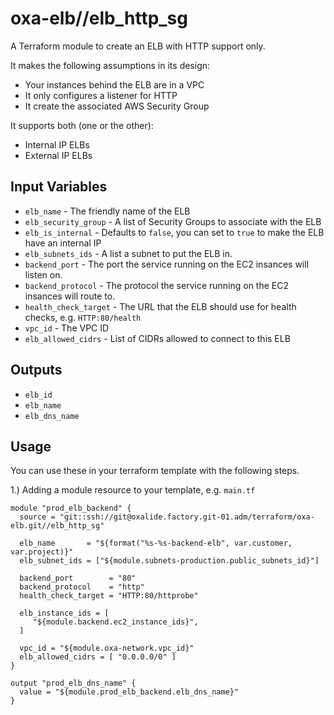 oxa-elb//elb_http_sg
==================
A Terraform module to create an ELB with HTTP support only.  

It makes the following assumptions in its design:
* Your instances behind the ELB are in a VPC
* It only configures a listener for HTTP
* It create the associated AWS Security Group

It supports both (one or the other):
- Internal IP ELBs
- External IP ELBs

Input Variables
---------------

- `elb_name` - The friendly name of the ELB
- `elb_security_group` - A list of Security Groups to associate with the ELB
- `elb_is_internal` - Defaults to `false`, you can set to `true` to make the ELB have an internal IP
- `elb_subnets_ids` - A list a subnet to put the ELB in.
- `backend_port` - The port the service running on the EC2 insances will listen on.
- `backend_protocol` - The protocol the service running on the EC2 insances will route to.
- `health_check_target` - The URL that the ELB should use for health checks, e.g. `HTTP:80/health`
- `vpc_id` - The VPC ID
- `elb_allowed_cidrs` - List of CIDRs allowed to connect to this ELB

Outputs
------

- `elb_id`
- `elb_name`
- `elb_dns_name`

Usage
-----

You can use these in your terraform template with the following steps.

1.) Adding a module resource to your template, e.g. `main.tf`

```
module "prod_elb_backend" {
  source = "git::ssh://git@oxalide.factory.git-01.adm/terraform/oxa-elb.git//elb_http_sg"

  elb_name       = "${format("%s-%s-backend-elb", var.customer, var.project)}"
  elb_subnet_ids = ["${module.subnets-production.public_subnets_id}"]

  backend_port        = "80"
  backend_protocol    = "http"
  health_check_target = "HTTP:80/httprobe"

  elb_instance_ids = [
     "${module.backend.ec2_instance_ids}",
  ]

  vpc_id = "${module.oxa-network.vpc_id}"
  elb_allowed_cidrs = [ "0.0.0.0/0" ]
}

output "prod_elb_dns_name" {
  value = "${module.prod_elb_backend.elb_dns_name}"
}
```
